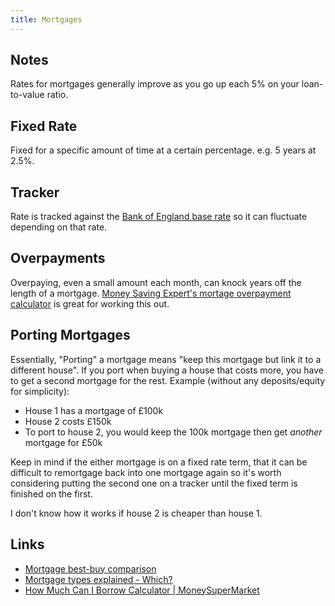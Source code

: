 ```yaml
---
title: Mortgages
---
```


## Notes

Rates for mortgages generally improve as you go up each 5% on your loan-to-value ratio.

## Fixed Rate

Fixed for a specific amount of time at a certain percentage. e.g. 5 years at 2.5%.

## Tracker

Rate is tracked against the [Bank of England base rate](https://www.bankofengland.co.uk/monetary-policy/the-interest-rate-bank-rate) so it can fluctuate depending on that rate.

## Overpayments

Overpaying, even a small amount each month, can knock years off the length of a mortgage. [Money Saving Expert's mortage overpayment calculator](https://www.moneysavingexpert.com/mortgages/mortgage-overpayment-calculator/) is great for working this out.

## Porting Mortgages

Essentially, "Porting" a mortgage means "keep this mortgage but link it to a different house". If you port when buying a house that costs more, you have to get a second mortgage for the rest. Example (without any deposits/equity for simplicity):

- House 1 has a mortgage of £100k
- House 2 costs £150k
- To port to house 2, you would keep the 100k mortgage then get _another_ mortgage for £50k

Keep in mind if the either mortgage is on a fixed rate term, that it can be difficult to remortgage back into one mortgage again so it's worth considering putting the second one on a tracker until the fixed term is finished on the first.

I don't know how it works if house 2 is cheaper than house 1.

## Links

- [Mortgage best-buy comparison](https://www.moneysavingexpert.com/mortgages/best-buys/)
- [Mortgage types explained - Which?](https://www.which.co.uk/money/mortgages-and-property/mortgages/types-of-mortgage/mortgage-types-explained-af1319h2cmck)
- [How Much Can I Borrow Calculator | MoneySuperMarket](https://www.moneysupermarket.com/mortgages/how-much-can-i-borrow/)
